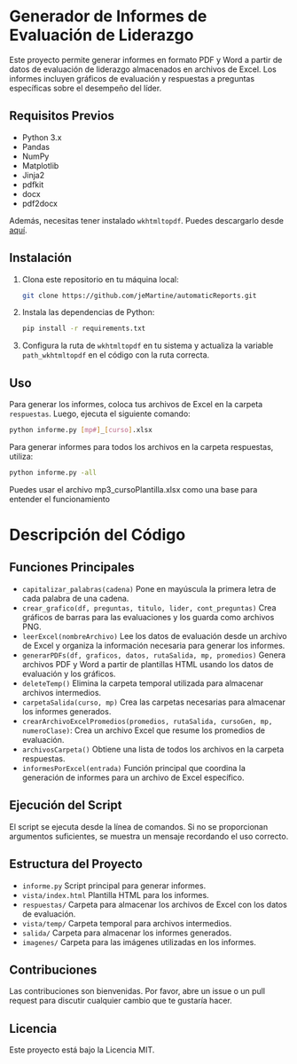 # Generador de Informes de Evaluación de Liderazgo

Este proyecto permite generar informes en formato PDF y Word a partir de datos de evaluación de liderazgo almacenados en archivos de Excel. Los informes incluyen gráficos de evaluación y respuestas a preguntas específicas sobre el desempeño del líder.

## Requisitos Previos

- Python 3.x
- Pandas
- NumPy
- Matplotlib
- Jinja2
- pdfkit
- docx
- pdf2docx

Además, necesitas tener instalado `wkhtmltopdf`. Puedes descargarlo desde [aquí](https://wkhtmltopdf.org/downloads.html).

## Instalación

1. Clona este repositorio en tu máquina local:
    ```bash
    git clone https://github.com/jeMartine/automaticReports.git
    ```

2. Instala las dependencias de Python:
    ```bash
    pip install -r requirements.txt
    ```

3. Configura la ruta de `wkhtmltopdf` en tu sistema y actualiza la variable `path_wkhtmltopdf` en el código con la ruta correcta.

## Uso

Para generar los informes, coloca tus archivos de Excel en la carpeta `respuestas`. Luego, ejecuta el siguiente comando:

```bash
python informe.py [mp#]_[curso].xlsx
```

Para generar informes para todos los archivos en la carpeta respuestas, utiliza:

```bash
python informe.py -all
```
Puedes usar el archivo mp3_cursoPlantilla.xlsx como una base para entender el funcionamiento

# Descripción del Código
## Funciones Principales

- `capitalizar_palabras(cadena)` Pone en mayúscula la primera letra de cada palabra de una cadena.
- `crear_grafico(df, preguntas, titulo, lider, cont_preguntas)` Crea gráficos de barras para las evaluaciones y los guarda como archivos PNG.
- `leerExcel(nombreArchivo)` Lee los datos de evaluación desde un archivo de Excel y organiza la información necesaria para generar los informes.
- `generarPDFs(df, graficos, datos, rutaSalida, mp, promedios)` Genera archivos PDF y Word a partir de plantillas HTML usando los datos de evaluación y los gráficos.
- `deleteTemp()` Elimina la carpeta temporal utilizada para almacenar archivos intermedios.
- `carpetaSalida(curso, mp)` Crea las carpetas necesarias para almacenar los informes generados.
- `crearArchivoExcelPromedios(promedios, rutaSalida, cursoGen, mp, numeroClase)`: Crea un archivo Excel que resume los promedios de evaluación.
- `archivosCarpeta()` Obtiene una lista de todos los archivos en la carpeta respuestas.
- `informesPorExcel(entrada)` Función principal que coordina la generación de informes para un archivo de Excel específico.

## Ejecución del Script
El script se ejecuta desde la línea de comandos. Si no se proporcionan argumentos suficientes, se muestra un mensaje recordando el uso correcto.

## Estructura del Proyecto
- `informe.py` Script principal para generar informes.
- `vista/index.html` Plantilla HTML para los informes.
- `respuestas/` Carpeta para almacenar los archivos de Excel con los datos de evaluación.
- `vista/temp/` Carpeta temporal para archivos intermedios.
- `salida/` Carpeta para almacenar los informes generados.
- `imagenes/` Carpeta para las imágenes utilizadas en los informes.

## Contribuciones
Las contribuciones son bienvenidas. Por favor, abre un issue o un pull request para discutir cualquier cambio que te gustaría hacer.

## Licencia
Este proyecto está bajo la Licencia MIT.
